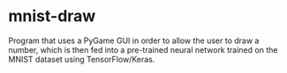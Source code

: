 # mnist-draw

Program that uses a PyGame GUI in order to allow the user to draw a number, which is then fed into a pre-trained neural network trained on the MNIST dataset using TensorFlow/Keras.
